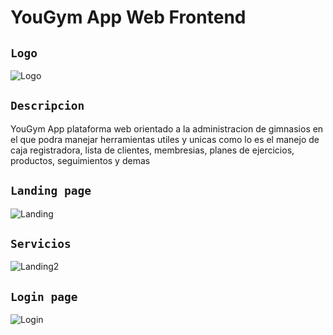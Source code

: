 # YouGym App Web Frontend
## `Logo`
![Logo](https://github.com/VictorArdila/YouGym-App-Web-Frontend/assets/89551043/3748d9e2-aaf7-4c20-a822-ad2562c6e711)

## `Descripcion`
YouGym App plataforma web orientado a la administracion de gimnasios en el que podra manejar herramientas utiles y unicas como lo es el manejo de caja registradora, lista de clientes, membresias, planes de ejercicios, productos, seguimientos y demas

## `Landing page`

![Landing](https://github.com/VictorArdila/YouGym-App-Web-Frontend/assets/89551043/a434c012-039f-411f-ab72-474065add6fd)

## `Servicios`

![Landing2](https://github.com/VictorArdila/YouGym-App-Web-Frontend/assets/89551043/014ad7aa-db33-40cf-a743-a10284a375e9)

## `Login page`

![Login](https://github.com/VictorArdila/YouGym-App-Web-Frontend/assets/89551043/d2fbb103-3a4f-4a0a-8fa3-b06bff76e2c2)








